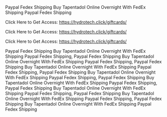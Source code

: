 Paypal Fedex Shipping Buy Tapentadol Online Overnight With FedEx Shipping Paypal Fedex Shipping

Click Here to Get Access: https://hydrotech.click/giftcards/

Click Here to Get Access: https://hydrotech.click/giftcards/

Click Here to Get Access: https://hydrotech.click/giftcards/

Paypal Fedex Shipping Buy Tapentadol Online Overnight With FedEx Shipping Paypal Fedex Shipping, Paypal Fedex Shipping Buy Tapentadol Online Overnight With FedEx Shipping Paypal Fedex Shipping, Paypal Fedex Shipping Buy Tapentadol Online Overnight With FedEx Shipping Paypal Fedex Shipping, Paypal Fedex Shipping Buy Tapentadol Online Overnight With FedEx Shipping Paypal Fedex Shipping, Paypal Fedex Shipping Buy Tapentadol Online Overnight With FedEx Shipping Paypal Fedex Shipping, Paypal Fedex Shipping Buy Tapentadol Online Overnight With FedEx Shipping Paypal Fedex Shipping, Paypal Fedex Shipping Buy Tapentadol Online Overnight With FedEx Shipping Paypal Fedex Shipping, Paypal Fedex Shipping Buy Tapentadol Online Overnight With FedEx Shipping Paypal Fedex Shipping
